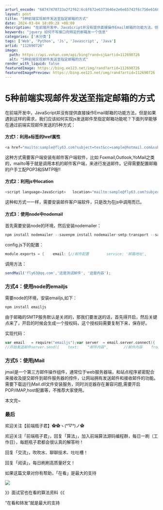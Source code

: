 ```yaml
---
arturl_encode: "68747470733a2f2f62:6c6f672e6373646e2e6e65742f6c756e616861696a69616f2f:61727469636c652f64657461696c732f313132363930373236"
layout: post
title: "5种前端实现邮件发送至指定邮箱的方式"
date: 2024-03-04 18:09:28 +08:00
description: "在前端开发中，JavaScript并没有提供直接操作Email邮箱的功能方法，但是如果遇到这样的需求"
keywords: "jquery 如何不写接口向特定的邮箱发一个信息"
categories: ['未分类']
tags: ['Web', 'Python', 'Js', 'Javascript', 'Java']
artid: "112690726"
image:
  path: https://api.vvhan.com/api/bing?rand=sj&artid=112690726
  alt: "5种前端实现邮件发送至指定邮箱的方式"
render_with_liquid: false
featuredImage: https://bing.ee123.net/img/rand?artid=112690726
featuredImagePreview: https://bing.ee123.net/img/rand?artid=112690726
---
```


# 5种前端实现邮件发送至指定邮箱的方式

在前端开发中，JavaScript并没有提供直接操作Email邮箱的功能方法，但是如果遇到这样的需求，我们应该如何实现js发送邮件至指定邮箱功能呢？下面列举能够在通过前端实现邮件发送的5种方式：

#### **方式1：利用a标签的href属性**

```go
<a href="mailto:sample@fly63.com?subject=test&cc=sample@hotmail.com&subject=主题&body=内容">send mail</a>

```

这种方式需要客户端安装有邮件客户端软件，比如 Foxmail,Outlook,YoMail之类的，mailto等于就是调用本机的邮件客户端，来进行发送邮件。记得需要配置邮箱的户手工配POP3和SMTP哦!!

#### **方式2：利用js中location**

```go
<script language=JavaScript>   location="mailto:sample@fly63.com?subject=test&cc=sample@hotmail.com&subject=主题&body=内容";</script>

```

这种和方式一一样，需要安装邮件客户端软件，只是改为在js中调用而已。

#### **方式3：使用node中nodemail**

首先需要安装node的环境，然后安装nodemailer：

```go
npm install nodemailer --savenpm install nodemailer-smtp-transport --save

```

config.js下的配置：

```go
module.exports = {    email: {//邮件配置        service: '邮箱地址',        user: '你的邮箱',        pass: '你的密码',    }}

```

调用方法：

```javascript
sendMail('fly63@qq.com','这是测试邮件', '这是内容');

```

### **方式4：使用node的emailjs**

需要node的环境，安装emailjs,如下：

```go
npm install emailjs

```

由于邮箱的SMTP服务默认是关闭的，那我们要发送的话，首先得开启，然后关键点来了，开启的时候会生成一个授权码，这个授权码需要复制下来，保存好。

实现代码：

```go
var email   = require("emailjs");var server  = email.server.connect({    user:    "xxxxxxx@qq.com",      // 你的QQ用户    password:"xxxxxxxxx",           // 注意，不是QQ密码，而是刚才生成的授权码    host:    "smtp.qq.com",         // 主机，不改    ssl:     true                   // 使用ssl});
//开始发送邮件server.send({    text:    "邮件内容",       //邮件内容    from:    "xxxxxxx@qq.com",        //谁发送的    to:      "xxxxxxx@qq.com",       //发送给谁的    subject: "邮件主题"          //邮件主题}, function(err, message) {    //回调函数    console.log(err || message);});

```

### **方式5：使用jMail**

jmail是一个第三方邮件操作组件，通常位于web服务器端，和站点程序紧密配合来接收及提交邮件到邮件服务器的控件，让网站拥有发送邮件和接收邮件的功能。需要下载运行jMail.dll文件安装服务，同时浏览器存在兼容问题,需要开启POP/IMAP,host配置等，不推荐大家使用。

本文完~

### 最后

欢迎关注【前端瓶子君】✿✿ヽ(°▽°)ノ✿

欢迎关注「前端瓶子君」，回复「算法」，加入前端算法源码编程群，每日一刷（工作日），每题瓶子君都会很认真的解答哟！

回复「交流」，吹吹水、聊聊技术、吐吐槽！

回复「阅读」，每日刷刷高质量好文！

如果这篇文章对你有帮助，「在看」是最大的支持

![](https://i-blog.csdnimg.cn/blog_migrate/fd3821b7270d81677c24152b1a85e8c5.png)

》》面试官也在看的算法资料《《

“在看和转发”就是最大的支持